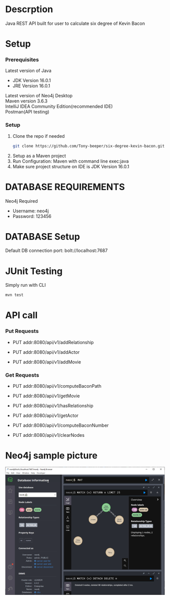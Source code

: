 # Descrption
Java REST API built for user to calculate six degree of Kevin Bacon

# Setup


### Prerequisites

Latest version of Java  
- JDK Version 16.0.1  
- JRE Version 16.0.1  

Latest version of Neo4j Desktop  
Maven version 3.6.3  
IntelliJ IDEA Community Edition(recommended IDE)  
Postman(API testing)  

### Setup
1. Clone the repo if needed
   ```sh
   git clone https://github.com/Tony-beeper/six-degree-kevin-bacon.git
   ```
2. Setup as a Maven project  
3. Run Configuration: Maven with command line exec:java
4. Make sure project structure on IDE is JDK Version 16.0.1  


# DATABASE REQUIREMENTS

Neo4j Required

- Username: neo4j
- Password: 123456

# DATABASE Setup

Default DB connection port: bolt://localhost:7687

# JUnit Testing

Simply run with CLI

```sh
mvn test
```

# API call

### Put Requests  

- PUT addr:8080/api/v1/addRelationship  

- PUT addr:8080/api/v1/addActor  

- PUT addr:8080/api/v1/addMovie  

### Get Requests

- PUT addr:8080/api/v1/computeBaconPath  

- PUT addr:8080/api/v1/getMovie  

- PUT addr:8080/api/v1/hasRelationship  

- PUT addr:8080/api/v1/getActor  

- PUT addr:8080/api/v1/computeBaconNumber

- PUT addr:8080/api/v1/clearNodes  



# Neo4j sample picture
![alt text](https://github.com/Tony-beeper/six-degree-kevin-bacon/blob/main/Neo4j_Desktop_Pic.png?raw=true)
